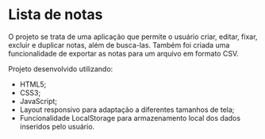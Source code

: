 # Lista de notas
O projeto se trata de uma aplicação que permite o usuário criar, editar, fixar, excluir e duplicar notas, além de busca-las. Também foi  criada uma funcionalidade de exportar as notas para um arquivo em formato CSV. 

Projeto desenvolvido utilizando:
- HTML5;
- CSS3;
- JavaScript;
- Layout responsivo para adaptação a diferentes tamanhos de tela;
- Funcionalidade LocalStorage para armazenamento local dos dados inseridos pelo usuário.



